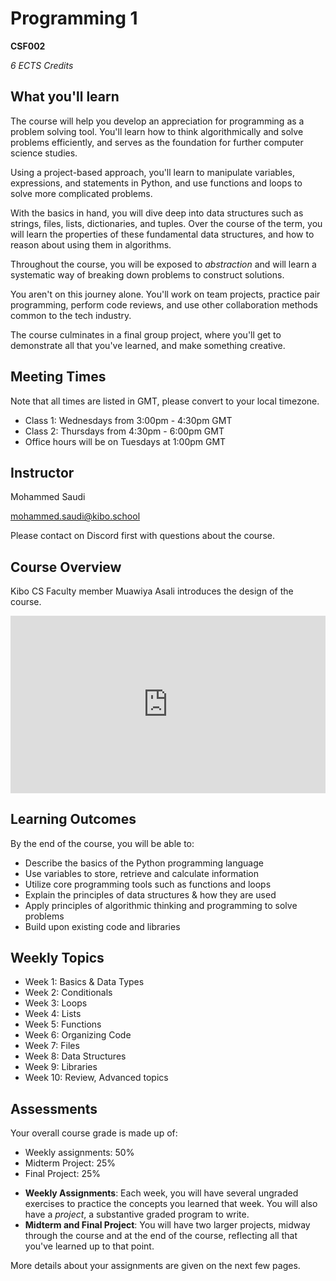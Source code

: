 # Programming 1

**CSF002**

_6 ECTS Credits_

## What you'll learn

The course will help you develop an appreciation for programming as a problem
solving tool. You'll learn how to think algorithmically and solve problems
efficiently, and serves as the foundation for further computer science studies.

Using a project-based approach, you'll learn to manipulate variables,
expressions, and statements in Python, and use functions and loops to solve more
complicated problems.

With the basics in hand, you will dive deep into data structures such as strings,
files, lists, dictionaries, and tuples. Over the course of the term, you will
learn the properties of these fundamental data structures, and how to reason
about using them in algorithms.

Throughout the course, you will be exposed to _abstraction_ and will learn a
systematic way of breaking down problems to construct solutions.

You aren't on this journey alone. You'll work on team projects, practice pair
programming, perform code reviews, and use other collaboration methods common to
the tech industry.

The course culminates in a final group project, where you'll get to demonstrate
all that you've learned, and make something creative.

## Meeting Times

Note that all times are listed in GMT, please convert to your local timezone.

* Class 1: Wednesdays from 3:00pm - 4:30pm GMT
* Class 2: Thursdays from 4:30pm - 6:00pm GMT
* Office hours will be on Tuesdays at 1:00pm GMT

## Instructor

Mohammed Saudi

[mohammed.saudi@kibo.school](mailto:mohammed.saudi@kibo.school)

Please contact on Discord first with questions about the course.

## Course Overview

Kibo CS Faculty member Muawiya Asali introduces the design of the course.

<div style="position: relative; padding-bottom: 56.25%; height: 0;"><iframe src="https://www.loom.com/embed/081681b662c346079703fb23b5227b53?hide_owner=true&hide_share=true&hide_title=true&hideEmbedTopBar=true" title="YouTube video player" frameborder="0" allow="accelerometer; autoplay; clipboard-write; encrypted-media; gyroscope; picture-in-picture" allowfullscreen style="position: absolute; top: 0; left: 0; width: 100%; height: 100%;"></iframe></div>

## Learning Outcomes

By the end of the course, you will be able to:
* Describe the basics of the Python programming language
* Use variables to store, retrieve and calculate information
* Utilize core programming tools such as functions and loops
* Explain the principles of data structures & how they are used
* Apply principles of algorithmic thinking and programming to solve problems
* Build upon existing code and libraries

## Weekly Topics

- Week 1: Basics & Data Types
- Week 2: Conditionals
- Week 3: Loops
- Week 4: Lists
- Week 5: Functions
- Week 6: Organizing Code
- Week 7: Files
- Week 8: Data Structures
- Week 9: Libraries
- Week 10: Review, Advanced topics

## Assessments

Your overall course grade is made up of:

- Weekly assignments: 50%
- Midterm Project: 25%
- Final Project: 25%

* **Weekly Assignments**: Each week, you will have several ungraded exercises 
  to practice the concepts you learned that week. You will also have a
  _project_, a substantive graded program to write.
* **Midterm and Final Project**: You will have two larger projects, midway
    through the course and at the end of the course, reflecting all that you've
    learned up to that point.

More details about your assignments are given on the next few pages.
